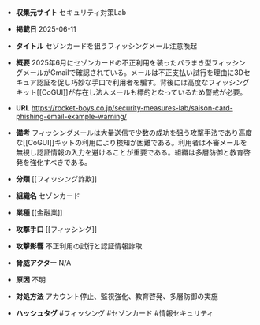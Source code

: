 - **収集元サイト**
セキュリティ対策Lab

- **掲載日**
2025-06-11

- **タイトル**
セゾンカードを狙うフィッシングメール注意喚起

- **概要**
2025年6月にセゾンカードの不正利用を装ったバラまき型フィッシングメールがGmailで確認されている。メールは不正支払い試行を理由に3Dセキュア認証を促し巧妙な手口で利用者を騙す。背後には高度なフィッシングキット[[CoGUI]]が存在し法人メールも標的となっているため警戒が必要。

- **URL**
https://rocket-boys.co.jp/security-measures-lab/saison-card-phishing-email-example-warning/

- **備考**
フィッシングメールは大量送信で少数の成功を狙う攻撃手法であり高度な[[CoGUI]]キットの利用により検知が困難である。利用者は不審メールを無視し認証情報の入力を避けることが重要である。組織は多層防御と教育啓発を強化すべきである。

- **分類**
[[フィッシング詐欺]]

- **組織名**
セゾンカード

- **業種**
[[金融業]]

- **攻撃手口**
[[フィッシング]]

- **攻撃影響**
不正利用の試行と認証情報詐取

- **脅威アクター**
N/A

- **原因**
不明

- **対処方法**
アカウント停止、監視強化、教育啓発、多層防御の実施

- **ハッシュタグ**
#フィッシング #セゾンカード #情報セキュリティ
